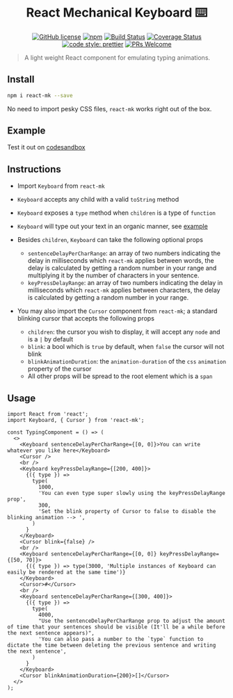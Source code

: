 <h1 align="center" href="https://github.com/typekev/react-mk">React Mechanical Keyboard ⌨️</h1>

<p align="center""><a href="https://github.com/typekev/react-mk/blob/master/LICENSE"><img src="https://img.shields.io/badge/license-MIT-blue.svg" alt="GitHub license"></a> <a href="https://www.npmjs.com/package/react-mk"><img src="https://img.shields.io/npm/v/react-mk" alt="npm"></a> <a href="https://circleci.com/gh/typekev/react-mk"><img src="https://circleci.com/gh/typekev/react-mk.svg?style=shield" alt="Build Status"></a> <a href="https://coveralls.io/github/typekev/react-mk?branch=master"><img src="https://coveralls.io/repos/github/typekev/react-mk/badge.svg?branch=master" alt="Coverage Status"></a> <a href="https://github.com/prettier/prettier"><img src="https://img.shields.io/badge/code_style-prettier-ff69b4.svg" alt="code style: prettier"></a> <a href="https://github.com/typekev/react-mk/pulls"><img src="https://img.shields.io/badge/PRs-welcome-brightgreen.svg" alt="PRs Welcome"></a></p>

> A light weight React component for emulating typing animations.

## Install

```sh
npm i react-mk --save
```

No need to import pesky CSS files, `react-mk` works right out of the box.

## Example

Test it out on [codesandbox](https://codesandbox.io/embed/react-mk-u6851)

## Instructions

- Import `Keyboard` from `react-mk`
- `Keyboard` accepts any child with a valid `toString` method
- `Keyboard` exposes a `type` method when `children` is a type of `function`
- `Keyboard` will type out your text in an organic manner, see [example](#example)
- Besides `children`, `Keyboard` can take the following optional props

  - `sentenceDelayPerCharRange`: an array of two numbers indicating the delay in milliseconds which `react-mk` applies between words, the delay is calculated by getting a random number in your range and multiplying it by the number of characters in your sentence.
  - `keyPressDelayRange`: an array of two numbers indicating the delay in milliseconds which `react-mk` applies between characters, the delay is calculated by getting a random number in your range.

- You may also import the `Cursor` component from `react-mk`; a standard blinking cursor that accepts the following props

  - `children`: the cursor you wish to display, it will accept any `node` and is a `|` by default
  - `blink`: a bool which is `true` by default, when `false` the cursor will not blink
  - `blinkAnimationDuration`: the `animation-duration` of the `css` `animation` property of the cursor
  - All other props will be spread to the root element which is a `span`

## Usage

```tsx
import React from 'react';
import Keyboard, { Cursor } from 'react-mk';

const TypingComponent = () => (
  <>
    <Keyboard sentenceDelayPerCharRange={[0, 0]}>You can write whatever you like here</Keyboard>
    <Cursor />
    <br />
    <Keyboard keyPressDelayRange={[200, 400]}>
      {({ type }) =>
        type(
          1000,
          'You can even type super slowly using the keyPressDelayRange prop',
          300,
          'Set the blink property of Cursor to false to disable the blinking animation --> ',
        )
      }
    </Keyboard>
    <Cursor blink={false} />
    <br />
    <Keyboard sentenceDelayPerCharRange={[0, 0]} keyPressDelayRange={[50, 70]}>
      {({ type }) => type(3000, 'Multiple instances of Keyboard can easily be rendered at the same time')}
    </Keyboard>
    <Cursor>#</Cursor>
    <br />
    <Keyboard sentenceDelayPerCharRange={[300, 400]}>
      {({ type }) =>
        type(
          4000,
          "Use the sentenceDelayPerCharRange prop to adjust the amount of time that your sentences should be visible (It'll be a while before the next sentence appears)",
          'You can also pass a number to the `type` function to dictate the time between deleting the previous sentence and writing the next sentence',
        )
      }
    </Keyboard>
    <Cursor blinkAnimationDuration={200}>[]</Cursor>
  </>
);
```
